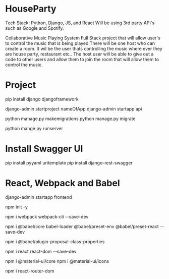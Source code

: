 # HouseParty
Tech Stack: Python, Django, JS, and React
Will be using 3rd party API's such as Google and Spotify.

Collaborative Music Playing System
Full Stack project that will allow user's to control the music that is being played 
There will be one host who can create a room.  It wil be the user thats controlling the music where ever they are house party, restaurant etc..
The host user will be able to give out a code to other users and allow them to join the room that will allow them to control the music.
# Project
pip install django djangoframework
<!-- create django project -->
django-admin startproject nameOfApp
django-admin startapp api
<!-- initialize db-- django default db -->
python manage.py makemigrations
python manage.py migrate
<!-- run server -->
python mange.py runserver

# Install Swagger UI
pip install pyyaml uritemplate
pip install django-rest-swagger
# React, Webpack and Babel
<!-- create another django app call frontend  -->
django-admin startapp frontend
<!-- crated src/componets folder static/frontend,css,images folder -->
<!-- npm init -y creates a package.json file for you-->
npm init -y
<!-- transpiles the code into one JS file-->
npm i webpack webpack-cli --save-dev
<!-- babel new js ES6/ES& cod and coverts it into code that is friendly with older browsers -->
npm i @babel/core babel-loader @babel/preset-env @babel/preset-react --save-dev
<!-- allow async and await -->
npm i @babel/plugin-proposal-class-properties
<!-- install react-->
npm i react react-dom --save-dev
<!-- install materialUI library -->
npm i @material-ui/core
npm i @material-ui/icons
<!-- install reeact router -->
npm i react-router-dom

